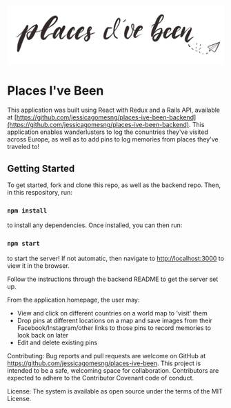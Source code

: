 <img src="https://github.com/jessicagomesng/places-ive-been/blob/main/src/css/images/logo.png" alt="Places I've Been logo" />

# Places I've Been

This application was built using React with Redux and a Rails API, available at [https://github.com/jessicagomesng/places-ive-been-backend](https://github.com/jessicagomesng/places-ive-been-backend). This application enables wanderlusters to log the conuntries they've visited across Europe, as well as to add pins to log memories from places they've traveled to! 

## Getting Started

To get started, fork and clone this repo, as well as the backend repo. Then, in this respository, run:

### `npm install`

to install any dependencies. Once installed, you can then run:

### `npm start`

to start the server! If not automatic, then navigate to [http://localhost:3000](http://localhost:3000) to view it in the browser. 

Follow the instructions through the backend README to get the server set up. 

From the application homepage, the user may:
* View and click on different countries on a world map to 'visit' them
* Drop pins at different locations on a map and save images from their Facebook/Instagram/other links to those pins to record memories to look back on later
* Edit and delete existing pins

Contributing:
Bug reports and pull requests are welcome on GitHub at https://github.com/jessicagomesng/places-ive-been. This project is intended to be a safe, welcoming space for collaboration. Contributors are expected to adhere to the Contributor Covenant code of conduct.

License:
The system is available as open source under the terms of the MIT License.

